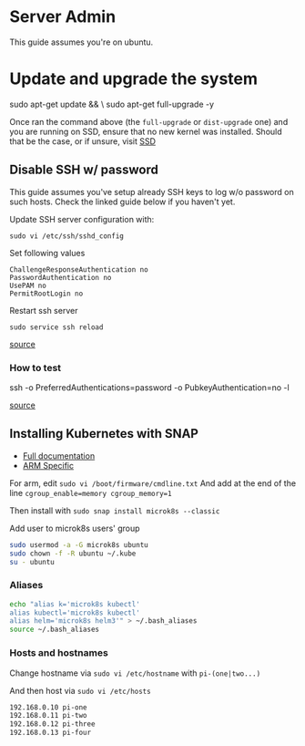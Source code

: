 # Server Admin

This guide assumes you're on ubuntu.

# Update and upgrade the system

sudo apt-get update && \ 
    sudo apt-get full-upgrade -y
    
Once ran the command above (the `full-upgrade` or `dist-upgrade` one) and you are running on SSD, ensure that no new
kernel was installed. Should that be the case, or if unsure, visit [SSD](/SSD.md)

## Disable SSH w/ password

This guide assumes you've setup already SSH keys to log w/o password on such hosts. Check the linked guide below 
if you haven't yet.

Update SSH server configuration with:

`sudo vi /etc/ssh/sshd_config`

Set following values

```
ChallengeResponseAuthentication no
PasswordAuthentication no
UsePAM no
PermitRootLogin no
```

Restart ssh server

`sudo service ssh reload`

[source](https://www.cyberciti.biz/faq/how-to-disable-ssh-password-login-on-linux/)

### How to test

ssh -o PreferredAuthentications=password -o PubkeyAuthentication=no <host> -l <user>

[source](https://unix.stackexchange.com/questions/15138/how-to-force-ssh-client-to-use-only-password-auth)

## Installing Kubernetes with SNAP

* [Full documentation](https://microk8s.io/docs)
* [ARM Specific](https://microk8s.io/docs/install-alternatives#heading--arm)

For arm, edit `sudo vi /boot/firmware/cmdline.txt`
And add at the end of the line `cgroup_enable=memory cgroup_memory=1`

Then install with `sudo snap install microk8s --classic`

Add user to microk8s users' group

```bash
sudo usermod -a -G microk8s ubuntu
sudo chown -f -R ubuntu ~/.kube
su - ubuntu
```

### Aliases

```bash
echo "alias k='microk8s kubectl'
alias kubectl='microk8s kubectl'
alias helm='microk8s helm3'" > ~/.bash_aliases
source ~/.bash_aliases
```

### Hosts and hostnames

Change hostname via `sudo vi /etc/hostname` with `pi-(one|two...)`

And then host via `sudo vi /etc/hosts`

```bash
192.168.0.10 pi-one
192.168.0.11 pi-two
192.168.0.12 pi-three
192.168.0.13 pi-four
```